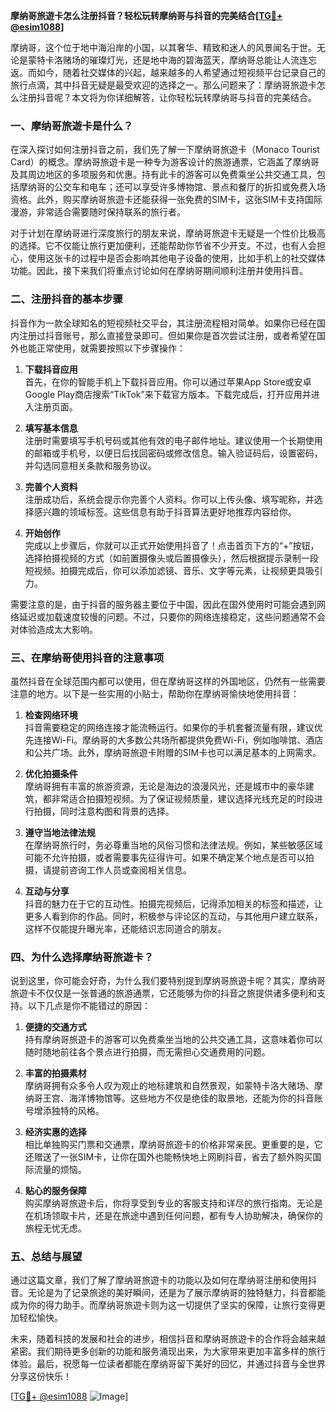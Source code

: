 **摩纳哥旅遊卡怎么注册抖音？轻松玩转摩纳哥与抖音的完美结合[[TG💪+ @esim1088](https://t.me/s/esim1088)]**

摩纳哥，这个位于地中海沿岸的小国，以其奢华、精致和迷人的风景闻名于世。无论是蒙特卡洛赌场的璀璨灯光，还是地中海的碧海蓝天，摩纳哥总能让人流连忘返。而如今，随着社交媒体的兴起，越来越多的人希望通过短视频平台记录自己的旅行点滴，其中抖音无疑是最受欢迎的选择之一。那么问题来了：摩纳哥旅遊卡怎么注册抖音呢？本文将为你详细解答，让你轻松玩转摩纳哥与抖音的完美结合。

### 一、摩纳哥旅遊卡是什么？

在深入探讨如何注册抖音之前，我们先了解一下摩纳哥旅遊卡（Monaco Tourist Card）的概念。摩纳哥旅遊卡是一种专为游客设计的旅游通票，它涵盖了摩纳哥及其周边地区的多项服务和优惠。持有此卡的游客可以免费乘坐公共交通工具，包括摩纳哥的公交车和电车；还可以享受许多博物馆、景点和餐厅的折扣或免费入场资格。此外，购买摩纳哥旅遊卡还能获得一张免费的SIM卡，这张SIM卡支持国际漫游，非常适合需要随时保持联系的旅行者。

对于计划在摩纳哥进行深度旅行的朋友来说，摩纳哥旅遊卡无疑是一个性价比极高的选择。它不仅能让旅行更加便利，还能帮助你节省不少开支。不过，也有人会担心，使用这张卡的过程中是否会影响其他电子设备的使用，比如手机上的社交媒体功能。因此，接下来我们将重点讨论如何在摩纳哥期间顺利注册并使用抖音。

### 二、注册抖音的基本步骤

抖音作为一款全球知名的短视频社交平台，其注册流程相对简单。如果你已经在国内注册过抖音账号，那么直接登录即可。但如果你是首次尝试注册，或者希望在国外也能正常使用，就需要按照以下步骤操作：

1. **下载抖音应用**  
   首先，在你的智能手机上下载抖音应用。你可以通过苹果App Store或安卓Google Play商店搜索“TikTok”来下载官方版本。下载完成后，打开应用并进入注册页面。

2. **填写基本信息**  
   注册时需要填写手机号码或其他有效的电子邮件地址。建议使用一个长期使用的邮箱或手机号，以便日后找回密码或修改信息。输入验证码后，设置密码，并勾选同意相关条款和服务协议。

3. **完善个人资料**  
   注册成功后，系统会提示你完善个人资料。你可以上传头像、填写昵称，并选择感兴趣的领域标签。这些信息有助于抖音算法更好地推荐内容给你。

4. **开始创作**  
   完成以上步骤后，你就可以正式开始使用抖音了！点击首页下方的“+”按钮，选择拍摄视频的方式（如前置摄像头或后置摄像头），然后根据提示录制一段短视频。拍摄完成后，你可以添加滤镜、音乐、文字等元素，让视频更具吸引力。

需要注意的是，由于抖音的服务器主要位于中国，因此在国外使用时可能会遇到网络延迟或加载速度较慢的问题。不过，只要你的网络连接稳定，这些问题通常不会对体验造成太大影响。

### 三、在摩纳哥使用抖音的注意事项

虽然抖音在全球范围内都可以使用，但在摩纳哥这样的外国地区，仍然有一些需要注意的地方。以下是一些实用的小贴士，帮助你在摩纳哥愉快地使用抖音：

1. **检查网络环境**  
   抖音需要稳定的网络连接才能流畅运行。如果你的手机套餐流量有限，建议优先连接Wi-Fi。摩纳哥的大多数公共场所都提供免费Wi-Fi，例如咖啡馆、酒店和公共广场。此外，摩纳哥旅遊卡附赠的SIM卡也可以满足基本的上网需求。

2. **优化拍摄条件**  
   摩纳哥拥有丰富的旅游资源，无论是海边的浪漫风光，还是城市中的豪华建筑，都非常适合拍摄短视频。为了保证视频质量，建议选择光线充足的时段进行拍摄，同时注意构图和背景的选择。

3. **遵守当地法律法规**  
   在摩纳哥旅行时，务必尊重当地的风俗习惯和法律法规。例如，某些敏感区域可能不允许拍摄，或者需要事先征得许可。如果不确定某个地点是否可以拍摄，请提前咨询工作人员或查阅相关信息。

4. **互动与分享**  
   抖音的魅力在于它的互动性。拍摄完视频后，记得添加相关的标签和描述，让更多人看到你的作品。同时，积极参与评论区的互动，与其他用户建立联系，这样不仅能提升曝光率，还能结识志同道合的朋友。

### 四、为什么选择摩纳哥旅遊卡？

说到这里，你可能会好奇，为什么我们要特别提到摩纳哥旅遊卡呢？其实，摩纳哥旅遊卡不仅仅是一张普通的旅游通票，它还能够为你的抖音之旅提供诸多便利和支持。以下几点是你不能错过的原因：

1. **便捷的交通方式**  
   持有摩纳哥旅遊卡的游客可以免费乘坐当地的公共交通工具，这意味着你可以随时随地前往各个景点进行拍摄，而无需担心交通费用的问题。

2. **丰富的拍摄素材**  
   摩纳哥拥有众多令人叹为观止的地标建筑和自然景观，如蒙特卡洛大赌场、摩纳哥王宫、海洋博物馆等。这些地方不仅是绝佳的取景地，还能为你的抖音账号增添独特的风格。

3. **经济实惠的选择**  
   相比单独购买门票和交通票，摩纳哥旅遊卡的价格非常亲民。更重要的是，它还赠送了一张SIM卡，让你在国外也能畅快地上网刷抖音，省去了额外购买国际流量的烦恼。

4. **贴心的服务保障**  
   购买摩纳哥旅遊卡后，你将享受到专业的客服支持和详尽的旅行指南。无论是在机场领取卡片，还是在旅途中遇到任何问题，都有专人协助解决，确保你的旅程无忧无虑。

### 五、总结与展望

通过这篇文章，我们了解了摩纳哥旅遊卡的功能以及如何在摩纳哥注册和使用抖音。无论是为了记录旅途的美好瞬间，还是为了展示摩纳哥的独特魅力，抖音都能成为你的得力助手。而摩纳哥旅遊卡则为这一切提供了坚实的保障，让旅行变得更加轻松愉快。

未来，随着科技的发展和社会的进步，相信抖音和摩纳哥旅遊卡的合作将会越来越紧密。我们期待更多创新的功能和服务涌现出来，为大家带来更加丰富多样的旅行体验。最后，祝愿每一位读者都能在摩纳哥留下美好的回忆，并通过抖音与全世界分享这份快乐！

[[TG💪+ @esim1088](https://t.me/s/esim1088) ![Image](https://i.postimg.cc/4NQfJmqS/Snipaste-2025-05-13-00-14-12.png)]